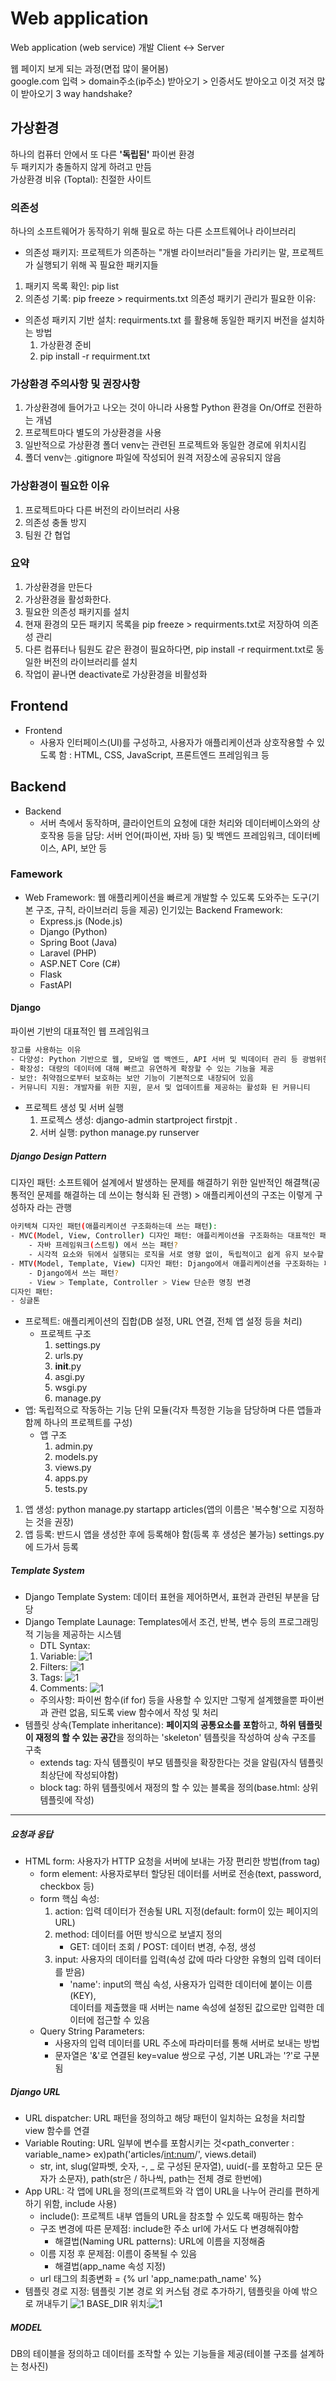 # Web application
Web application (web service) 개발
Client <-> Server

웹 페이지 보게 되는 과정(면접 많이 물어봄)  
google.com 입력 > domain주소(ip주소) 받아오기 > 인증서도 받아오고 이것 저것 많이 받아오기 3 way handshake?

## 가상환경
하나의 컴퓨터 안에서 또 다른 **'독립된'** 파이썬 환경  
두 패키지가 충돌하지 않게 하려고 만듬  
가상환경 비유
(Toptal): 친절한 사이트

### 의존성
하나의 소프트웨어가 동작하기 위해 필요로 하는 다른 소프트웨어나 라이브러리
- 의존성 패키지: 프로젝트가 의존하는 "개별 라이브러리"들을 가리키는 말, 프로젝트가 실행되기 위해 꼭 필요한 패키지들
1. 패키지 목록 확인: pip list
2. 의존성 기록: pip freeze > requirments.txt
의존성 패키기 관리가 필요한 이유: 

- 의존성 패키지 기반 설치: requirments.txt 를 활용해 동일한 패키지 버전을 설치하는 방법
    1. 가상환경 준비
    2. pip install -r requirment.txt

### 가상환경 주의사항 및 권장사항
1. 가상환경에 들어가고 나오는 것이 아니라 사용할 Python 환경을 On/Off로 전환하는 개념
2. 프로젝트마다 별도의 가상환경을 사용
3. 일반적으로 가상환경 폴더 venv는 관련된 프로젝트와 동일한 경로에 위치시킴
4. 폴더 venv는 .gitignore 파일에 작성되어 원격 저장소에 공유되지 않음

### 가상환경이 필요한 이유
1. 프로젝트마다 다른 버전의 라이브러리 사용
2. 의존성 충돌 방지
3. 팀원 간 협업

### 요약
1. 가상환경을 만든다
2. 가상환경을 활성화한다.
3. 필요한 의존성 패키지를 설치
4. 현재 환경의 모든 패키지 목록을 pip freeze > requirments.txt로 저장하여 의존성 관리
5. 다른 컴퓨터나 팀원도 같은 환경이 필요하다면, pip install -r requirment.txt로 동일한 버전의 라이브러리를 설치
6. 작업이 끝나면 deactivate로 가상환경을 비활성화

## Frontend
- Frontend
    - 사용자 인터페이스(UI)를 구성하고, 사용자가 애플리케이션과 상호작용할 수 있도록 함 : HTML, CSS, JavaScript, 프론트엔드 프레임워크 등


## Backend
- Backend
    - 서버 측에서 동작하며, 클라이언트의 요청에 대한 처리와 데이터베이스와의 상호작용 등을 담당: 서버 언어(파이썬, 자바 등) 및 백엔드 프레임워크, 데이터베이스, API, 보안 등

### Famework
- Web Framework: 웹 애플리케이션을 빠르게 개발할 수 있도록 도와주는 도구(기본 구조, 규칙, 라이브러리 등을 제공)
인기있는 Backend Framework:
    - Express.js (Node.js)
    - Django (Python)
    - Spring Boot (Java)
    - Laravel (PHP)
    - ASP.NET Core (C#)
    - Flask
    - FastAPI

#### Django
파이썬 기반의 대표적인 웹 프레임워크
```bash
장고를 사용하는 이유
- 다양성: Python 기반으로 웹, 모바일 앱 백엔드, API 서버 및 빅데이터 관리 등 광범위한 서비스 개발에 적합
- 확장성: 대량의 데이터에 대해 빠르고 유연하게 확장할 수 있는 기능을 제공
- 보안: 취약점으로부터 보호하는 보안 기능이 기본적으로 내장되어 있음
- 커뮤니티 지원: 개발자를 위한 지원, 문서 및 업데이트를 제공하는 활성화 된 커뮤니티
```

- 프로젝트 생성 및 서버 실행
    1. 프로젝스 생성: django-admin startproject firstpjt .
    2. 서버 실행: python manage.py runserver

##### Django Design Pattern
디자인 패턴: 소프트웨어 설계에서 발생하는 문제를 해결하기 위한 일반적인 해결책(공통적인 문제를 해결하는 데 쓰이는 형식화 된 관행) > 애플리케이션의 구조는 이렇게 구성하자 라는 관행

```bash
아키텍쳐 디자인 패턴(애플리케이션 구조화하는데 쓰는 패턴):
- MVC(Model, View, Controller) 디자인 패턴: 애플리케이션을 구조화하는 대표적인 패턴(데이터 & 사용자 인터페이스 & 비즈니스 로직을 분리)
    - 자바 프레임워크(스트링) 에서 쓰는 패턴?
    - 시각적 요소와 뒤에서 실행되는 로직을 서로 영향 없이, 독립적이고 쉽게 유지 보수할 수 있는 애플리케이션을 만들기 위해
- MTV(Model, Template, View) 디자인 패턴: Django에서 애플리케이션을 구조화하는 패턴(기존 MVC 패턴과 동일하나 단순히 명칭을 다르게 정의한 것)
    - Django에서 쓰는 패턴?
    - View > Template, Controller > View 단순한 명칭 변경
디자인 패턴:
- 싱글톤
```
- 프로젝트: 애플리케이션의 집합(DB 설정, URL 연결, 전체 앱 설정 등을 처리)
    - 프로젝트 구조
        1. settings.py
        2. urls.py
        3. __init__.py
        4. asgi.py
        5. wsgi.py
        6. manage.py
- 앱: 독립적으로 작동하는 기능 단위 모듈(각자 특정한 기능을 담당하며 다른 앱들과 함께 하나의 프로젝트를 구성)
    - 앱 구조
        1. admin.py
        2. models.py
        3. views.py
        4. apps.py
        5. tests.py
1. 앱 생성: python manage.py startapp articles(앱의 이름은 '복수형'으로 지정하는 것을 권장)
2. 앱 등록: 반드시 앱을 생성한 후에 등록해야 함(등록 후 생성은 불가능) settings.py에 드가서 등록

##### Template System
- Django Template System: 데이터 표현을 제어하면서, 표현과 관련된 부분을 담당
- Django Template Launage: Templates에서 조건, 반복, 변수 등의 프로그래밍적 기능을 제공하는 시스템
    - DTL Syntax:
    1. Variable: ![1](img/Variable.jpg)
    2. Filters: ![1](img/Filters.jpg)
    3. Tags: ![1](img/Tags.jpg)
    4. Comments: ![1](img/Comments.jpg)
    - 주의사항: 파이썬 함수(if for) 등을 사용할 수 있지만 그렇게 설계했을뿐 파이썬과 관련 없음, 되도록 view 함수에서 작성 및 처리
- 템플릿 상속(Template inheritance):
    **페이지의 공통요소를 포함**하고, **하위 템플릿이 재정의 할 수 있는 공간**을 정의하는 'skeleton' 템플릿을 작성하여 상속 구조를 구축
    - extends tag: 자식 템플릿이 부모 템플릿을 확장한다는 것을 알림(자식 템플릿 최상단에 작성되야함)
    - block tag: 하위 템플릿에서 재정의 할 수 있는 블록을 정의(base.html: 상위 템플릿에 작성)
---
##### 요청과 응답
- HTML form: 사용자가 HTTP 요청을 서버에 보내는 가장 편리한 방법(from tag)
    - form element: 사용자로부터 할당된 데이터를 서버로 전송(text, password, checkbox 등)
    - form 핵심 속성:
        1. action: 입력 데이터가 전송될 URL 지정(default: form이 있는 페이지의 URL)
        2. method: 데이터를 어떤 방식으로 보낼지 정의
            - GET: 데이터 조회 / POST: 데이터 변경, 수정, 생성
        3. input: 사용자의 데이터를 입력(속성 값에 따라 다양한 유형의 입력 데이터를 받음)
            - 'name': input의 핵심 속성, 사용자가 입력한 데이터에 붙이는 이름(KEY),  
            데이터를 제출했을 때 서버는 name 속성에 설정된 값으로만 입력한 데이터에 접근할 수 있음
    - Query String Parameters:
        - 사용자의 입력 데이터를 URL 주소에 파라미터를 통해 서버로 보내는 방법
        - 문자열은 '&'로 연결된 key=value 쌍으로 구성, 기본 URL과는 '?'로 구분됨

##### Django URL
- URL dispatcher: URL 패턴을 정의하고 해당 패턴이 일치하는 요청을 처리할 view 함수를 연결
- Variable Routing: URL 일부에 변수를 포함시키는 것<path_converter : variable_name> ex)path('articles/<int:num>/', views.detail)
    - str, int, slug(알파벳, 숫자, -, _ 로 구성된 문자열), uuid(-를 포함하고 모든 문자가 소문자), path(str은 / 하나씩, path는 전체 경로 한번에)
- App URL: 각 앱에 URL을 정의(프로젝트와 각 앱이 URL을 나누어 관리를 편하게 하기 위함, include 사용)
    - include(): 프로젝트 내부 앱들의 URL을 참조할 수 있도록 매핑하는 함수
    - 구조 변경에 따른 문제점: include한 주소 url에 가서도 다 변경해줘야함
        - 해결법(Naming URL patterns): URL에 이름을 지정해줌
    - 이름 지정 후 문제점: 이름이 중복될 수 있음
        - 해결법(app_name 속성 지정)
    - url 태그의 최종변화 = {% url 'app_name:path_name' %}
- 템플릿 경로 지정: 템플릿 기본 경로 외 커스텀 경로 추가하기, 템플릿을 아예 밖으로 꺼내두기
    ![1](img/추가템플릿경로.jpg)
    BASE_DIR 위치:![1](img/BASE_DIR.jpg)

##### MODEL
DB의 테이블을 정의하고 데이터를 조작할 수 있는 기능들을 제공(테이블 구조를 설계하는 청사진)
